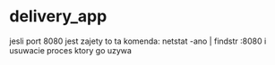 # delivery_app
 jesli port 8080 jest zajety to ta komenda:
 netstat -ano | findstr :8080
 i usuwacie proces ktory go uzywa
